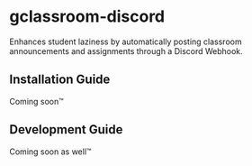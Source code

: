 # gclassroom-discord
Enhances student laziness by automatically posting classroom announcements and assignments through a Discord Webhook.

## Installation Guide
Coming soon™

## Development Guide
Coming soon as well™
